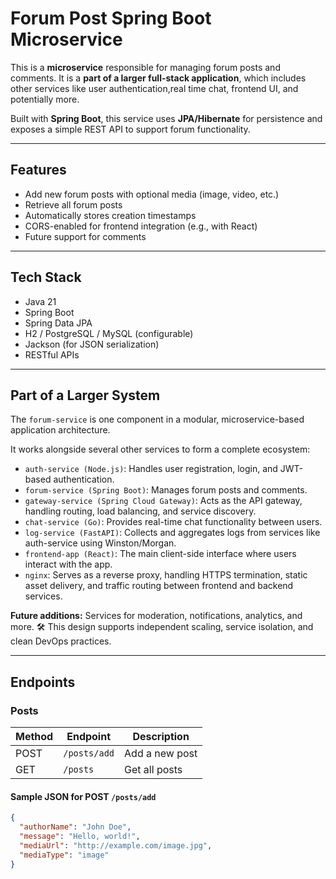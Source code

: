 # Forum Post Spring Boot Microservice

This is a **microservice** responsible for managing forum posts and comments. 
It is a **part of a larger full-stack application**, which includes other services like user authentication,real time chat, frontend UI, and potentially more.

Built with **Spring Boot**, this service uses **JPA/Hibernate** for persistence and exposes a simple REST API to support forum functionality.

---

## Features

- Add new forum posts with optional media (image, video, etc.)
- Retrieve all forum posts
- Automatically stores creation timestamps
- CORS-enabled for frontend integration (e.g., with React)
- Future support for comments

---

## Tech Stack

- Java 21
- Spring Boot
- Spring Data JPA
- H2 / PostgreSQL / MySQL (configurable)
- Jackson (for JSON serialization)
- RESTful APIs

---

## Part of a Larger System

The `forum-service` is one component in a modular, microservice-based application architecture. 

It works alongside several other services to form a complete ecosystem:
- `auth-service (Node.js)`: Handles user registration, login, and JWT-based authentication.
- `forum-service (Spring Boot)`: Manages forum posts and comments.
- `gateway-service (Spring Cloud Gateway)`: Acts as the API gateway, handling routing, load balancing, and service discovery.
- `chat-service (Go)`: Provides real-time chat functionality between users.
- `log-service (FastAPI)`: Collects and aggregates logs from services like auth-service using Winston/Morgan.
- `frontend-app (React)`: The main client-side interface where users interact with the app.
- `nginx`: Serves as a reverse proxy, handling HTTPS termination, static asset delivery, and traffic routing between frontend and backend services.

**Future additions:** Services for moderation, notifications, analytics, and more.
🛠️ This design supports independent scaling, service isolation, and clean DevOps practices.

---

## Endpoints

### Posts

| Method | Endpoint       | Description           |
|--------|----------------|-----------------------|
| POST   | `/posts/add`   | Add a new post        |
| GET    | `/posts`       | Get all posts         |

#### Sample JSON for POST `/posts/add`

```json
{
  "authorName": "John Doe",
  "message": "Hello, world!",
  "mediaUrl": "http://example.com/image.jpg",
  "mediaType": "image"
}
